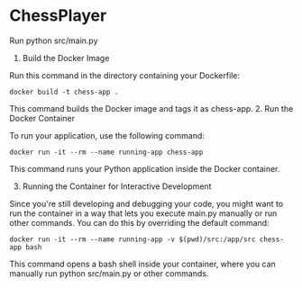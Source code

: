 # ChessPlayer

Run python src/main.py

1. Build the Docker Image

Run this command in the directory containing your Dockerfile:

```
docker build -t chess-app .
```

This command builds the Docker image and tags it as chess-app.
2. Run the Docker Container

To run your application, use the following command:

```
docker run -it --rm --name running-app chess-app
```

This command runs your Python application inside the Docker container.

3. Running the Container for Interactive Development

Since you're still developing and debugging your code, you might want to run the container in a way that lets you execute main.py manually or run other commands. You can do this by overriding the default command:

```
docker run -it --rm --name running-app -v $(pwd)/src:/app/src chess-app bash
```

This command opens a bash shell inside your container, where you can manually run python src/main.py or other commands.
